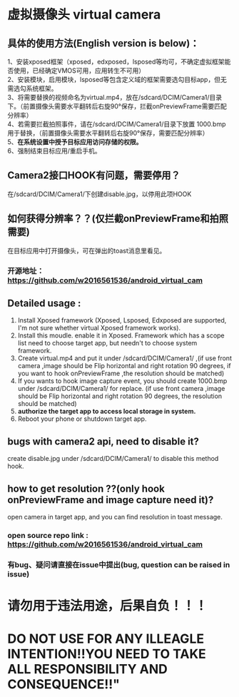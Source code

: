 # 虚拟摄像头 virtual camera  

## 具体的使用方法(English version is below)：  
1、安装xposed框架（xposed，edxposed，lsposed等均可，不确定虚拟框架能否使用，已经确定VMOS可用，应用转生不可用）  
2、安装模块，启用模块，lsposed等包含定义域的框架需要选勾目标app，但无需选勾系统框架。  
3、将需要替换的视频命名为virtual.mp4，放在/sdcard/DCIM/Camera1/目录下。（前置摄像头需要水平翻转后右旋90°保存，拦截onPreviewFrame需要匹配分辨率）  
4、若需要拦截拍照事件，请在/sdcard/DCIM/Camera1/目录下放置 1000.bmp 用于替换，（前置摄像头需要水平翻转后右旋90°保存，需要匹配分辨率）  
5、**在系统设置中授予目标应用访问存储的权限。**   
6、强制结束目标应用/重启手机。  

## Camera2接口HOOK有问题，需要停用？  
在/sdcard/DCIM/Camera1/下创建disable.jpg，以停用此项HOOK  

## 如何获得分辨率？？(仅拦截onPreviewFrame和拍照需要)
在目标应用中打开摄像头，可在弹出的toast消息里看见。  

### 开源地址：https://github.com/w2016561536/android_virtual_cam   

## Detailed usage :  
1. Install Xposed framework (Xposed, Lsposed, Edxposed are supported, I'm not sure whether virtual Xposed framework works).  
2. Install this moudle. enable it in Xposed. Framework which has a scope list need to choose target app, but needn't to choose system framework.  
3. Create virtual.mp4 and put it under /sdcard/DCIM/Camera1/ ,(if use front camera ,image should be Flip horizontal and right rotation 90 degrees, if you want to hook onPreviewFrame ,the resolution should be matched)  
4. If you wants to hook image capture event, you should create 1000.bmp under /sdcard/DCIM/Camera1/ for replace. (if use front camera ,image should be Flip horizontal and right rotation 90 degrees, the resolution should be matched)  
5. **authorize the target app to access local storage in system.**  
6. Reboot your phone or shutdown target app.  

## bugs with camera2 api, need to disable it?  
create disable.jpg under /sdcard/DCIM/Camera1/ to disable this method hook.  

## how to get resolution ??(only hook onPreviewFrame and image capture need it)?  
open camera in target app, and you can find resolution in toast message.  

### open source repo link : https://github.com/w2016561536/android_virtual_cam  

### 有bug、疑问请直接在issue中提出(bug, question can be raised in issue)  

# 请勿用于违法用途，后果自负！！！  
# DO NOT USE FOR ANY ILLEAGLE INTENTION!!YOU NEED TO TAKE ALL RESPONSIBILITY AND CONSEQUENCE!!"  
